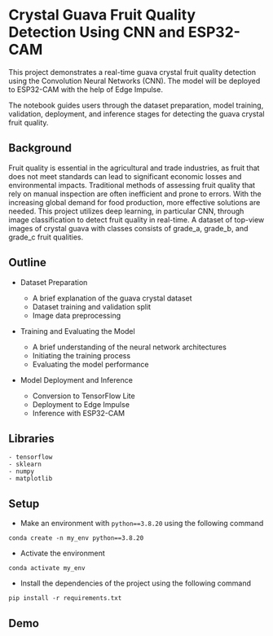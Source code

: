 
# Crystal Guava Fruit Quality Detection Using CNN and ESP32-CAM

This project demonstrates a real-time guava crystal fruit quality detection using the Convolution Neural Networks (CNN). The model will be deployed to ESP32-CAM with the help of Edge Impulse.

The notebook guides users through the dataset preparation, model training, validation, deployment, and inference stages for detecting the guava crystal fruit quality.


## Background

Fruit quality is essential in the agricultural and trade industries, as fruit that does not meet standards can lead to significant economic losses and environmental impacts. Traditional methods of assessing fruit quality that rely on manual inspection are often inefficient and prone to errors. With the increasing global demand for food production, more effective solutions are needed. This project utilizes deep learning, in particular CNN, through image classification to detect fruit quality in real-time. A dataset of top-view images of crystal guava with classes consists of grade_a, grade_b, and grade_c fruit qualities.
## Outline
* Dataset Preparation
    * A brief explanation of the guava crystal dataset
    * Dataset training and validation split
    * Image data preprocessing 

* Training and Evaluating the Model
    * A brief understanding of the neural network architectures
    * Initiating the training process 
    * Evaluating the model performance

* Model Deployment and Inference 
    * Conversion to TensorFlow Lite
    * Deployment to Edge Impulse
    * Inference with ESP32-CAM
## Libraries

```
- tensorflow
- sklearn
- numpy
- matplotlib
```
## Setup

* Make an environment with ```python==3.8.20``` using the following command

```conda create -n my_env python==3.8.20```

* Activate the environment

```conda activate my_env```

* Install the dependencies of the project using the following command

```pip install -r requirements.txt```
## Demo


